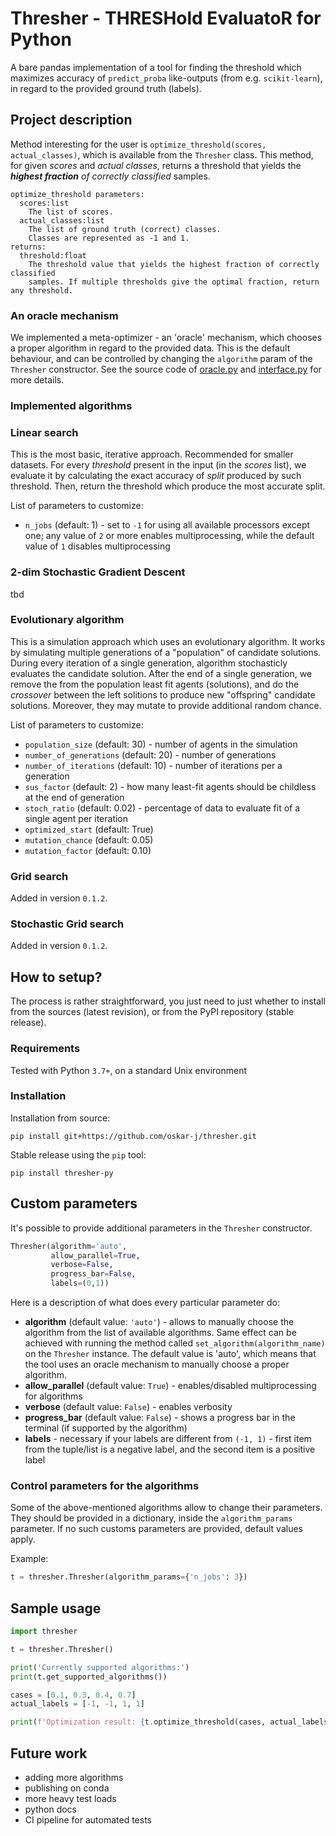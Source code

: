# Thresher - THRESHold EvaluatoR for Python

A bare pandas implementation of a tool for finding the threshold which maximizes accuracy 
of `predict_proba` like-outputs (from e.g. `scikit-learn`), in regard to the provided ground truth (labels).

## Project description

Method interesting for the user is `optimize_threshold(scores, actual_classes)`, which is available 
from the `Thresher` class. This method, for given _scores_ and _actual classes_, 
returns a threshold that yields the _**highest fraction** of correctly classified_ samples.

```
optimize_threshold parameters:
  scores​:list
    The list of scores.
  actual_classes​:list
    The list of ground truth (correct) classes. 
    Classes are represented as -1 and 1.
returns:
  threshold:​float
    The threshold value that yields ​the highest fraction of correctly classified 
    samples​. If multiple thresholds give the optimal fraction, return any threshold.
```

### An oracle mechanism

We implemented a meta-optimizer - an 'oracle' mechanism, which chooses a proper algorithm in regard to the provided data. This is the default behaviour, and can be controlled by changing the `algorithm` param of the `Thresher` constructor. See the source code of [oracle.py](https://github.com/oskar-j/thresher/blob/main/thresher/oracle.py) and [interface.py](https://github.com/oskar-j/thresher/blob/main/thresher/interface.py) for more details.

### Implemented algorithms

### Linear search

This is the most basic, iterative approach. Recommended for smaller datasets. For every _threshold_ present in the input (in the _scores_ list), we evaluate it by calculating the exact accuracy of _split_ produced by such threshold. Then, return the threshold which produce the most accurate split. 

List of parameters to customize:
* `n_jobs` (default: 1) - set to `-1` for using all available processors except one; any value of `2` or more 
enables multiprocessing, while the default value of `1` disables multiprocessing

### 2-dim Stochastic Gradient Descent

tbd

### Evolutionary algorithm

This is a simulation approach which uses an evolutionary algorithm. It works by simulating multiple generations of a "population" of candidate solutions. During every iteration of a single generation, algorithm stochasticly evaluates the candidate solution. After the end of a single generation, we remove the from the population least fit agents (solutions), and do the _crossover_ between the left solitions to produce new "offspring" candidate solutions. Moreover, they may mutate to provide additional random chance. 

List of parameters to customize:
* `population_size` (default: 30) - number of agents in the simulation
* `number_of_generations` (default: 20) - number of generations
* `number_of_iterations` (default: 10) - number of iterations per a generation
* `sus_factor` (default: 2) - how many least-fit agents should be childless at the end of generation
* `stoch_ratio` (default: 0.02) - percentage of data to evaluate fit of a single agent per iteration
* `optimized_start` (default: True)
* `mutation_chance` (default: 0.05)
* `mutation_factor` (default: 0.10)

### Grid search

Added in version `0.1.2`.

### Stochastic Grid search

Added in version `0.1.2`.

## How to setup?

The process is rather straightforward, you just need to just whether to install 
from the sources (latest revision), or from the PyPI repository (stable release).

### Requirements

Tested with Python `3.7+`, on a standard Unix environment

### Installation

Installation from source:

```
pip install git+https://github.com/oskar-j/thresher.git
```

Stable release using the `pip` tool:

```
pip install thresher-py
```

## Custom parameters

It's possible to provide additional parameters in the `Thresher` constructor. 

```python
Thresher(algorithm='auto',
         allow_parallel=True,
         verbose=False, 
         progress_bar=False,
         labels=(0,1))
```

Here is a description of what does every particular parameter do:

* **algorithm** (default value: `'auto'`) - allows to manually choose the algorithm from the list of available algorithms.
Same effect can be achieved with running the method called `set_algorithm(algorithm_name)` on the `Thresher` instance. 
The default value is 'auto', which means that the tool uses an oracle mechanism to manually choose a proper algorithm.
* **allow_parallel** (default value: `True`) - enables/disabled multiprocessing for algorithms
* **verbose** (default value: `False`) - enables verbosity
* **progress_bar** (default value: `False`) - shows a progress bar in the terminal (if supported by the algorithm)
* **labels** - necessary if your labels are different from `(-1, 1)` - first item from the tuple/list is a negative label, 
and the second item is a positive label

### Control parameters for the algorithms

Some of the above-mentioned algorithms allow to change their parameters. 
They should be provided in a dictionary, inside the `algorithm_params` parameter. 
If no such customs parameters are provided, default values apply.

Example:

```python
t = thresher.Thresher(algorithm_params={'n_jobs': 3})
```

## Sample usage

```python
import thresher

t = thresher.Thresher()

print('Currently supported algorithms:')
print(t.get_supported_algorithms())

cases = [0.1, 0.3, 0.4, 0.7]
actual_labels = [-1, -1, 1, 1]

print(f'Optimization result: {t.optimize_threshold(cases, actual_labels)}')
```

## Future work

* adding more algorithms
* publishing on conda
* more heavy test loads
* python docs
* CI pipeline for automated tests
